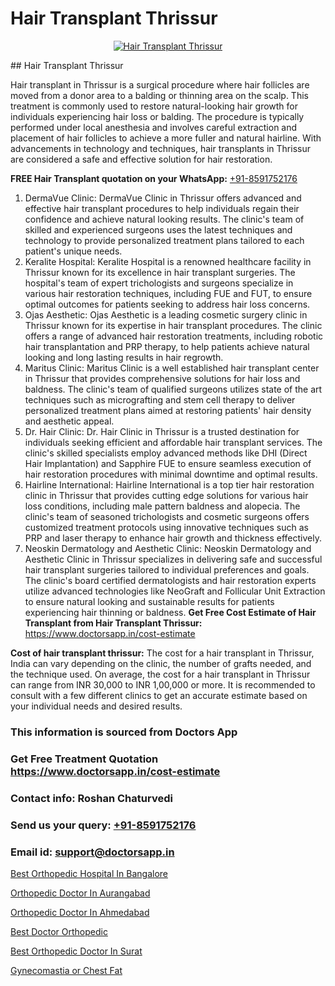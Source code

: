 # Hair Transplant Thrissur

<p align="center">
  <a href="https://doctorsapp.co.in/uploads/treatment_image/Finding%20the%20best%20hair%20clinic.jpg">
    <img src="https://doctorsapp.co.in/treatment/hair-transplant" alt="Hair Transplant Thrissur">
  </a>
</p>
## Hair Transplant Thrissur

Hair transplant in Thrissur is a surgical procedure where hair follicles are moved from a donor area to a balding or thinning area on the scalp. This treatment is commonly used to restore natural-looking hair growth for individuals experiencing hair loss or balding. The procedure is typically performed under local anesthesia and involves careful extraction and placement of hair follicles to achieve a more fuller and natural hairline. With advancements in technology and techniques, hair transplants in Thrissur are considered a safe and effective solution for hair restoration.

**FREE Hair Transplant quotation on your WhatsApp:**  [+91-8591752176](https://api.whatsapp.com/send?phone=8591752176)

1) DermaVue Clinic: DermaVue Clinic in Thrissur offers advanced and effective hair transplant procedures to help individuals regain their confidence and achieve natural looking results. The clinic's team of skilled and experienced surgeons uses the latest techniques and technology to provide personalized treatment plans tailored to each patient's unique needs.
2) Keralite Hospital: Keralite Hospital is a renowned healthcare facility in Thrissur known for its excellence in hair transplant surgeries. The hospital's team of expert trichologists and surgeons specialize in various hair restoration techniques, including FUE and FUT, to ensure optimal outcomes for patients seeking to address hair loss concerns.
3) Ojas Aesthetic: Ojas Aesthetic is a leading cosmetic surgery clinic in Thrissur known for its expertise in hair transplant procedures. The clinic offers a range of advanced hair restoration treatments, including robotic hair transplantation and PRP therapy, to help patients achieve natural looking and long lasting results in hair regrowth.
4) Maritus Clinic: Maritus Clinic is a well established hair transplant center in Thrissur that provides comprehensive solutions for hair loss and baldness. The clinic's team of qualified surgeons utilizes state of the art techniques such as micrografting and stem cell therapy to deliver personalized treatment plans aimed at restoring patients' hair density and aesthetic appeal.
5) Dr. Hair Clinic: Dr. Hair Clinic in Thrissur is a trusted destination for individuals seeking efficient and affordable hair transplant services. The clinic's skilled specialists employ advanced methods like DHI (Direct Hair Implantation) and Sapphire FUE to ensure seamless execution of hair restoration procedures with minimal downtime and optimal results.
6) Hairline International: Hairline International is a top tier hair restoration clinic in Thrissur that provides cutting edge solutions for various hair loss conditions, including male pattern baldness and alopecia. The clinic's team of seasoned trichologists and cosmetic surgeons offers customized treatment protocols using innovative techniques such as PRP and laser therapy to enhance hair growth and thickness effectively.
7) Neoskin Dermatology and Aesthetic Clinic: Neoskin Dermatology and Aesthetic Clinic in Thrissur specializes in delivering safe and successful hair transplant surgeries tailored to individual preferences and goals. The clinic's board certified dermatologists and hair restoration experts utilize advanced technologies like NeoGraft and Follicular Unit Extraction to ensure natural looking and sustainable results for patients experiencing hair thinning or baldness.
**Get Free Cost Estimate of Hair Transplant from Hair Transplant Thrissur:** https://www.doctorsapp.in/cost-estimate

**Cost of hair transplant thrissur:**
The cost for a hair transplant in Thrissur, India can vary depending on the clinic, the number of grafts needed, and the technique used. On average, the cost for a hair transplant in Thrissur can range from INR 30,000 to INR 1,00,000 or more. It is recommended to consult with a few different clinics to get an accurate estimate based on your individual needs and desired results.

### This information is sourced from Doctors App 
### Get Free Treatment Quotation https://www.doctorsapp.in/cost-estimate
### Contact info: Roshan Chaturvedi 
### Send us your query: [+91-8591752176](https://api.whatsapp.com/send?phone=8591752176) 
### Email id: support@doctorsapp.in

[Best Orthopedic Hospital In Bangalore](https://www.linkedin.com/pulse/best-orthopedic-hospital-bangalore-meniscus-tear-treatment-q1j0e?trackingId=O6sPTZAEKzI4ZWbtpCv6Vg%3D%3D&lipi=urn%3Ali%3Apage%3Ad_flagship3_company_admin%3BYMgSyE7iTb6%2BgQ5kQEIvvw%3D%3D)

[Orthopedic Doctor In Aurangabad](https://www.linkedin.com/pulse/orthopedic-doctor-aurangabad-doctorsapp-united-arab-emirates-ogzoe?trackingId=VKzsltkaQJKNkr0%2BA%2FEKnw%3D%3D&lipi=urn%3Ali%3Apage%3Ad_flagship3_company_admin%3BSXrbBuk4SwWZ8nIcZ2zSvw%3D%3D)

[Orthopedic Doctor In Ahmedabad](https://medium.com/@vimalrana22/orthopedic-doctor-in-ahmedabad-180e68c3f3f8)

[Best Doctor Orthopedic](https://medium.com/@akashbhatt14/best-doctor-orthopedic-b4174eaae54d)

[Best Orthopedic Doctor In Surat](https://doctors-apps.github.io/doctorsapp/best-orthopedic-doctor-in-surat)

[Gynecomastia or Chest Fat](https://doctors-apps.github.io/doctorsapp/gynecomastia-or-chest-fat)

